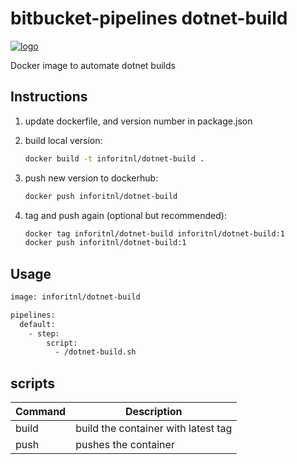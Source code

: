 # bitbucket-pipelines dotnet-build

[![logo](./logo.jpg)](https://inforit.nl)

Docker image to automate dotnet builds

## Instructions

1. update dockerfile, and version number in package.json
2. build local version:

   ```sh
   docker build -t inforitnl/dotnet-build .
   ```

3. push new version to dockerhub:

   ```sh
   docker push inforitnl/dotnet-build
   ```

4. tag and push again (optional but recommended):

   ```sh
   docker tag inforitnl/dotnet-build inforitnl/dotnet-build:1
   docker push inforitnl/dotnet-build:1
   ```

## Usage

```sh
image: inforitnl/dotnet-build

pipelines:
  default:
    - step:
        script:
          - /dotnet-build.sh
```

## scripts

| Command | Description                         |
| ------- | ----------------------------------- |
| build   | build the container with latest tag |
| push    | pushes the container                |
